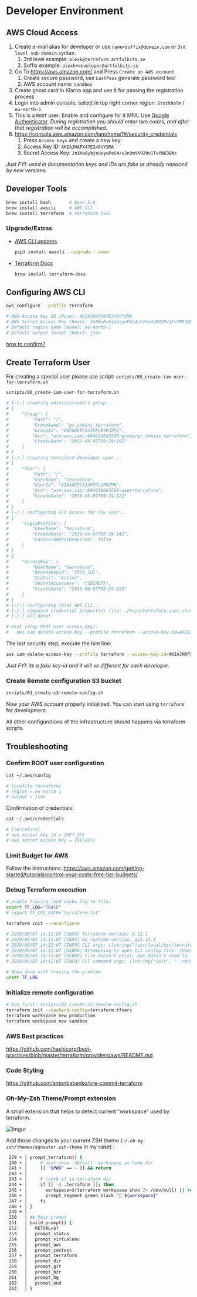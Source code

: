 # Developer Environment

## AWS Cloud Access

1. Create e-mail alias for developer or use `name+suffix@domain.com` or `3rd level sub-domain` syntax.
   1. 3rd level example: `alexk@terraform.artfulbits.se`
   2. Suffix example: `alexk+developer@artfulbits.se`
2. Go To https://aws.amazon.com/ and Press `Create an AWS account`
   1. Create secure password, use `LastPass` generate password tool
   2. AWS account name: `sandbox`
3. Create ghost card in Klarna app and use it for passing the registration process
4. Login into admin console, select in top right corner region: `Stockholm` / `eu-north-1`
5. This is a `ROOT` user. Enable and configure for it MFA. Use [Google Authenticator](https://play.google.com/store/apps/details?id=com.google.android.apps.authenticator2&hl=en). _During registration you should enter two codes, and after that registration will be accomplished._
6. https://console.aws.amazon.com/iam/home?#/security_credentials
   1. Press `Access keys` and create a new key:
   2. Access Key ID: `AKIAJHAPX47E246VYSMA`
   3. Secret Access Key: `JnXXw0ybjeUsywPoS4/v2n3mVK920v1TvYNK3BNc`

_Just FYI: used in documentation keys and IDs are fake or already replaced by new versions._

## Developer Tools

```bash
brew install bash       # bash 5.0
brew install awscli     # AWS CLI
brew install terraform  # terraform tool

```

### Upgrade/Extras

* [AWS CLI updates](https://docs.aws.amazon.com/cli/latest/userguide/install-macos.html)
    ```bash
    pip3 install awscli --upgrade --user
    ```

* [Terraform Docs](https://github.com/segmentio/terraform-docs)
    ```bash
    brew install terraform-docs
    ```

## Configuring AWS CLI

```bash
aws configure --profile terraform

# AWS Access Key ID [None]: AKIAJHAPX47E246VYSMA
# AWS Secret Access Key [None]: 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
# Default region name [None]: eu-north-1
# Default output format [None]: json
```

[how to confirm?](#confirm-root-user-configuration)

## Create Terraform User

For creating a special user please use script: `scripts/00_create-iam-user-for-terraform.sh`

```bash
scripts/00_create-iam-user-for-terraform.sh

# [-/-] creating adiministrators group...
# {
#     "Group": {
#         "Path": "/",
#         "GroupName": "gr_admins_terraform",
#         "GroupId": "AGPAQCFC533KFCB7PJZPQ",
#         "Arn": "arn:aws:iam::004636663508:group/gr_admins_terraform",
#         "CreateDate": "2019-06-07T09:24:10Z"
#     }
# }
# [-/-] creating terraform developer user...
# {
#     "User": {
#         "Path": "/",
#         "UserName": "terraform",
#         "UserId": "AIDAQCFC533KM7L2PDZMN",
#         "Arn": "arn:aws:iam::004636663508:user/terraform",
#         "CreateDate": "2019-06-07T09:24:12Z"
#     }
# }
# [-/-] configuring CLI access for new user...
# {
#     "LoginProfile": {
#         "UserName": "terraform",
#         "CreateDate": "2019-06-07T09:24:14Z",
#         "PasswordResetRequired": false
#     }
# }
# {
#     "AccessKey": {
#         "UserName": "terraform",
#         "AccessKeyId": "{KEY_ID}",
#         "Status": "Active",
#         "SecretAccessKey": "{SECRET}",
#         "CreateDate": "2019-06-07T09:24:15Z"
#     }
# }
# [-/-] configuring local AWS CLI...
# [-/-] composed credential properties file: ./keys/terraform.user.credentials.properties
# [-/-] All done!

# Hint (drop ROOT user access key):
#   aws iam delete-access-key --profile terraform --access-key-id=AKIAJHAPX47E246VYSMA
```

The last security step, execute the hint line:

```bash
aws iam delete-access-key --profile terraform --access-key-id=AKIAJHAPX47E246VYSMA
```

_Just FYI: its a fake key-id and it will ve different for each developer._

### Create Remote configuration S3 bucket

```bash
scripts/01_create-s3-remote-config.sh
```

Now your AWS account properly initialized.
You can start using `terraform` for development.

All other configurations of the infrastructure should happens via terraform scripts.

## Troubleshooting

### Confirm ROOT user configuration

```bash
cat ~/.aws/config

# [profile terraform]
# region = eu-north-1
# output = json
```

Confirmation of credentials:

```bash
cat ~/.aws/credentials

# [terraform]
# aws_access_key_id = {KEY_ID}
# aws_secret_access_key = {SECRET}
```

### Limit Budget for AWS

Follow the instructions:
https://aws.amazon.com/getting-started/tutorials/control-your-costs-free-tier-budgets/

### Debug Terraform execution

```bash
# enable tracing (and maybe log to file)
export TF_LOG="TRACE"
# export TF_LOG_PATH="terraform.txt"

terraform init --reconfigure

# 2019/06/07 14:12:07 [INFO] Terraform version: 0.12.1
# 2019/06/07 14:12:07 [INFO] Go runtime version: go1.12.5
# 2019/06/07 14:12:07 [INFO] CLI args: []string{"/usr/local/bin/terraform", "init", "--reconfigure"}
# 2019/06/07 14:12:07 [DEBUG] Attempting to open CLI config file: /Users/oleksandr.kucherenko/.terraformrc
# 2019/06/07 14:12:07 [DEBUG] File doesn't exist, but doesn't need to. Ignoring.
# 2019/06/07 14:12:07 [INFO] CLI command args: []string{"init", "--reconfigure"}

# When done with tracing the problem
unset TF_LOG
```

### Initialize remote configuration

```bash
# Run first: scripts/01_create-s3-remote-config.sh
terraform init --backend-config=terraform.tfvars
terraform workspace new production
terraform workspace new sandbox
```

### AWS Best practices

https://github.com/hashicorp/best-practices/blob/master/terraform/providers/aws/README.md

### Code Styling

https://github.com/antonbabenko/pre-commit-terraform

### Oh-My-Zsh Theme/Prompt extension

A small extension that helps to detect current "workspace" used by terraform.

![Imgur](https://i.imgur.com/oLNvhI3.png)

Add those changes to your current ZSH theme (`~/.oh-my-zsh/themes/agnoster.zsh-theme` in my case) :

```bash
 239 + │ prompt_terraform() {
 240 + │     # dont show 'default' workspace in home dir
 241 + │     [[ "$PWD" == ~ ]] && return
 242 + │
 243 + │     # check if in terraform dir
 244 + │     if [[ -d .terraform ]]; then
 245 + │       workspace=$(terraform workspace show 2> /dev/null) || return
 246 + │       prompt_segment green black "🔩 ${workspace}"
 247 + │     fi
 248 + │ }
 249 + │
 250   │ ## Main prompt
 251   │ build_prompt() {
 252   │   RETVAL=$?
 253   │   prompt_status
 254   │   prompt_virtualenv
 255   │   prompt_aws
 256   │   prompt_context
 257 + │   prompt_terraform
 258   │   prompt_dir
 259   │   prompt_git
 260   │   prompt_bzr
 261   │   prompt_hg
 262   │   prompt_end
 263   │ }
```